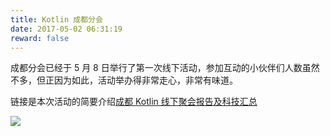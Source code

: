 ```yaml
---
title: Kotlin 成都分会
date: 2017-05-02 06:31:19
reward: false
---
```


成都分会已经于 5 月 8 日举行了第一次线下活动，参加互动的小伙伴们人数虽然不多，但正因为如此，活动举办得非常走心，非常有味道。

链接是本次活动的简要介绍[成都 Kotlin 线下聚会报告及科技汇总](http://www.kotliner.cn/2017/05/15/2017-5-13-KotlinMeetupChengDu/)

![](https://coding.net/u/ice1000/p/Images/git/raw/master/blog-img/14/3.jpg)